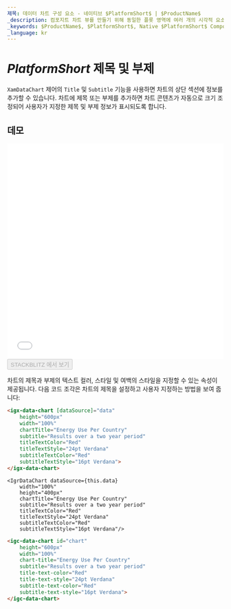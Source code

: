 ```yaml
---
제목: 데이터 차트 구성 요소 - 네이티브 $PlatformShort$ | $ProductName$
_description: 컴포지트 차트 뷰를 만들기 위해 동일한 플롯 영역에 여러 개의 시각적 요소 인스턴스를 표시하는 데이터 차트를 만듭니다.
_keywords: $ProductName$, $PlatformShort$, Native $PlatformShort$ Components Suite, Native $PlatformShort$ Controls, Native $PlatformShort$ Components, Native $PlatformShort$ Components Library, $PlatformShort$ Chart, $PlatformShort$ Chart Control, $PlatformShort$ Chart Example, $PlatformShort$ Chart Component, $PlatformShort$ Data Chart
_language: kr
---
```

# $PlatformShort$ 제목 및 부제

`XamDataChart` 제어의 `Title` 및 `Subtitle` 기능을 사용하면 차트의 상단 섹션에 정보를 추가할 수 있습니다. 차트에 제목 또는 부제를 추가하면 차트 콘텐츠가 자동으로 크기 조정되어 사용자가 지정한 제목 및 부제 정보가 표시되도록 합니다.

## 데모

<div class="sample-container loading" style="height: 500px">
    <iframe id="data-chart-chart-titles-iframe" src='{environment:dvDemosBaseUrl}/charts/data-chart-chart-titles' width="100%" height="100%" seamless frameBorder="0" onload="onXPlatSampleIframeContentLoaded(this);"></iframe>
</div>
<div>
    <button data-localize="stackblitz" disabled class="stackblitz-btn" data-iframe-id="data-chart-chart-titles-iframe" data-demos-base-url="{environment:dvDemosBaseUrl}">STACKBLITZ 에서 보기
    </button>
<sample-button src="charts/data-chart/chart-titles"></sample-button>

</div>

<div class="divider--half"></div>

차트의 제목과 부제의 텍스트 컬러, 스타일 및 여백의 스타일을 지정할 수 있는 속성이 제공됩니다. 다음 코드 조각은 차트의 제목을 설정하고 사용자 지정하는 방법을 보여 줍니다:

```html
<igx-data-chart [dataSource]="data"
    height="600px"
    width="100%"
    chartTitle="Energy Use Per Country"
    subtitle="Results over a two year period"
    titleTextColor="Red"
    titleTextStyle="24pt Verdana"
    subtitleTextColor="Red"
    subtitleTextStyle="16pt Verdana">
</igx-data-chart>
```

```tsx
<IgrDataChart dataSource={this.data}
    width="100%"
    height="400px"
    chartTitle="Energy Use Per Country"
    subtitle="Results over a two year period"
    titleTextColor="Red"
    titleTextStyle="24pt Verdana"
    subtitleTextColor="Red"
    subtitleTextStyle="16pt Verdana"/>
```

```html
<igc-data-chart id="chart"
    height="600px"
    width="100%"
    chart-title="Energy Use Per Country"
    subtitle="Results over a two year period"
    title-text-color="Red"
    title-text-style="24pt Verdana"
    subtitle-text-color="Red"
    subtitle-text-style="16pt Verdana">
</igc-data-chart>
```
